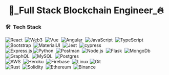 
<h1 align="center">
🎰_Full Stack Blockchain Engineer_🔥
</h1>

### 🛠 &nbsp;Tech Stack

![React](https://img.shields.io/badge/-React-05122A?style=flat&logo=react)&nbsp;
![Web3](https://img.shields.io/badge/-Web3-05122A?style=flat&logo=web3.js)&nbsp;
![Vue](https://img.shields.io/badge/-Vue-05122A?style=flat&logo=vue.js)&nbsp;
![Angular](https://img.shields.io/badge/-Angular-05122A?style=flat&logo=angular)&nbsp;
![JavaScript](https://img.shields.io/badge/-JavaScript-05122A?style=flat&logo=javascript)&nbsp;
![TypeScript](https://img.shields.io/badge/-TypeScript-05122A?style=flat&logo=TypeScript)&nbsp;
![Bootstrap](https://img.shields.io/badge/-Bootstrap-05122A?style=flat&logo=bootstrap&logoColor=563D7C)&nbsp;
![MaterialUI](https://img.shields.io/badge/-MaterialUI-05122A?style=flat-square&logo=material-UI)&nbsp;
![Jest](https://img.shields.io/badge/-Jest-05122A?style=flat&logo=jest&logoColor=white)&nbsp;
![cypress](https://img.shields.io/badge/-Cypress-05122A?style=flat&logo=cypress)\
![Express.js](https://img.shields.io/badge/Express.js-05122A?style=flat&logo=express)
![Python](https://img.shields.io/badge/-Python-05122A?style=flat&logo=python)&nbsp;
![Postman](https://img.shields.io/badge/Postman-05122A?style=flat&logo=postman)&nbsp;
![Node.js](https://img.shields.io/badge/-Node.js-05122A?style=flat&logo=node.js)&nbsp;
![Flask](https://img.shields.io/badge/-Flask-05122A?style=flat&logo=flask)&nbsp;
![MongoDb](https://img.shields.io/badge/MongoDB-05122A?style=flat-square&logo=mongodb)&nbsp;
![GraphQL](https://img.shields.io/badge/-GraphQL-05122A?style=flat-square&logo=graphql)&nbsp;
![MySQL](https://img.shields.io/badge/MySQL-05122A?style=flat-square&logo=MySQL)&nbsp;
![Postgres](https://img.shields.io/badge/PostgreSQL-05122A?style=flat-square&logo=postgresql)&nbsp;\
![AWS](https://img.shields.io/badge/AWS-05122A?style=flat-square&logo=amazon)&nbsp;
![Heroku](https://img.shields.io/badge/Heroku-05122A?style=flat-square&logo=heroku&logoColor=white)&nbsp;
![Firebase](https://img.shields.io/badge/Firebase-05122A?style=flat-square&logo=firebase)&nbsp;
![Linux](https://img.shields.io/badge/Linux-05122A?style=flat-square&logo=linux)
![Git](https://img.shields.io/badge/-Git-05122A?style=flat&logo=git)&nbsp;\
![Rust](https://img.shields.io/badge/-Rust-05122A?style=flat&logo=rust)&nbsp;
![Solidity](https://img.shields.io/badge/-Solidity-05122A?style=flat&logo=Solidity)&nbsp;
![Ethereum](https://img.shields.io/badge/-Ethereum-05122A?style=flat&logo=Ethereum)&nbsp;
![Binance](https://img.shields.io/badge/-Binance-05122A?style=flat&logo=Binance)&nbsp;

</div>

